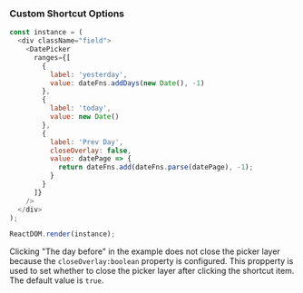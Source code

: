 ### Custom Shortcut Options

<!--start-code-->

```js
const instance = (
  <div className="field">
    <DatePicker
      ranges={[
        {
          label: 'yesterday',
          value: dateFns.addDays(new Date(), -1)
        },
        {
          label: 'today',
          value: new Date()
        },
        {
          label: 'Prev Day',
          closeOverlay: false,
          value: datePage => {
            return dateFns.add(dateFns.parse(datePage), -1);
          }
        }
      ]}
    />
  </div>
);

ReactDOM.render(instance);
```

<!--end-code-->

Clicking "The day before" in the example does not close the picker layer because the `closeOverlay:boolean` property is configured. This propperty is used to set whether to close the picker layer after clicking the shortcut item. The default value is `true`.
